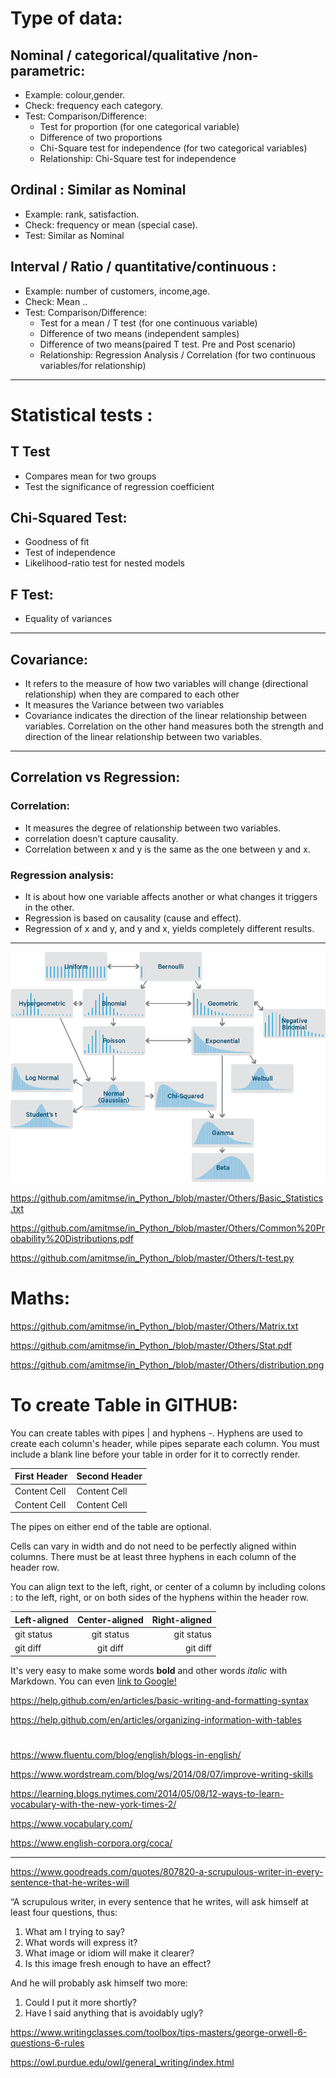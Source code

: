 # Type of data:
## Nominal / categorical/qualitative /non-parametric:  
- Example: colour,gender. 
- Check: frequency each category. 
- Test: Comparison/Difference: 
	- Test for proportion (for one categorical variable)
	- Difference of two proportions
	- Chi-Square test for independence (for two categorical variables)
	- Relationship: Chi-Square test for independence

## Ordinal : Similar as Nominal
- Example: rank, satisfaction.  
- Check: frequency or mean (special case). 
- Test: Similar as Nominal

## Interval / Ratio / quantitative/continuous  : 
- Example: number of customers, income,age. 
- Check: Mean ..
- Test:	Comparison/Difference:
	- Test for a mean / T test (for one continuous variable)
	- Difference of two means (independent samples)
	- Difference of two means(paired T test. Pre and Post scenario)
	- Relationship: Regression Analysis / Correlation (for two continuous variables/for relationship)

---------------------------------------------------------------------------------------------------------------
# Statistical tests : 

## T Test
- Compares mean for two groups
- Test the significance of regression coefficient

## Chi-Squared Test:
- Goodness of fit
- Test of independence
- Likelihood-ratio test for nested models

## F Test:
- Equality of variances

---------------------------------------------------------------------------------------------------------------

## Covariance:
- It refers to the measure of how two variables will change (directional relationship) when they are compared to each other
- It measures the Variance between two variables
- Covariance indicates the direction of the linear relationship between variables. Correlation on the other hand measures 
   both the strength and direction of the linear relationship between two variables. 

---------------------------------------------------------------------------------------------------------------

## Correlation vs Regression:
### Correlation: 
- It measures the degree of relationship between two variables. 
- correlation doesn’t capture causality.
- Correlation between x and y is the same as the one between y and x.
### Regression analysis:
- It is about how one variable affects another or what changes it triggers in the other.
- Regression is based on causality (cause and effect).
- Regression of x and y, and y and x, yields completely different results.

---------------------------------------------------------------------------------------------------------------


![Function](https://github.com/amitmse/in_Python_/blob/master/Others/distribution.png)


https://github.com/amitmse/in_Python_/blob/master/Others/Basic_Statistics.txt

https://github.com/amitmse/in_Python_/blob/master/Others/Common%20Probability%20Distributions.pdf

https://github.com/amitmse/in_Python_/blob/master/Others/t-test.py

# Maths:

https://github.com/amitmse/in_Python_/blob/master/Others/Matrix.txt

https://github.com/amitmse/in_Python_/blob/master/Others/Stat.pdf

https://github.com/amitmse/in_Python_/blob/master/Others/distribution.png


# To create Table in GITHUB:

You can create tables with pipes | and hyphens -. Hyphens are used to create each column's header, while pipes separate each column. You must include a blank line before your table in order for it to correctly render.

			 
| First Header  | Second Header |
| ------------- | ------------- |
| Content Cell  | Content Cell  |
| Content Cell  | Content Cell  |

The pipes on either end of the table are optional.

Cells can vary in width and do not need to be perfectly aligned within columns. There must be at least three hyphens in each column of the header row.


You can align text to the left, right, or center of a column by including colons : to the left, right, or on both sides of the hyphens within the header row.

| Left-aligned | Center-aligned | Right-aligned |
| :---         |     :---:      |          ---: |
| git status   | git status     | git status    |
| git diff     | git diff       | git diff      |


It's very easy to make some words **bold** and other words *italic* with Markdown. You can even [link to Google!](http://google.com)

https://help.github.com/en/articles/basic-writing-and-formatting-syntax

https://help.github.com/en/articles/organizing-information-with-tables

# 
https://www.fluentu.com/blog/english/blogs-in-english/

https://www.wordstream.com/blog/ws/2014/08/07/improve-writing-skills

https://learning.blogs.nytimes.com/2014/05/08/12-ways-to-learn-vocabulary-with-the-new-york-times-2/

https://www.vocabulary.com/

https://www.english-corpora.org/coca/

------------------------------------------------------------------------------------------------------------------

https://www.goodreads.com/quotes/807820-a-scrupulous-writer-in-every-sentence-that-he-writes-will

“A scrupulous writer, in every sentence that he writes, will ask himself at least four questions, thus:

1. What am I trying to say?
2. What words will express it?
3. What image or idiom will make it clearer?
4. Is this image fresh enough to have an effect?

And he will probably ask himself two more:

1. Could I put it more shortly?
2. Have I said anything that is avoidably ugly?

https://www.writingclasses.com/toolbox/tips-masters/george-orwell-6-questions-6-rules

https://owl.purdue.edu/owl/general_writing/index.html
